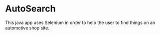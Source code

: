 # AutoSearch
This java app uses Selenium in order to help the user to find things on an automotive shop site.
